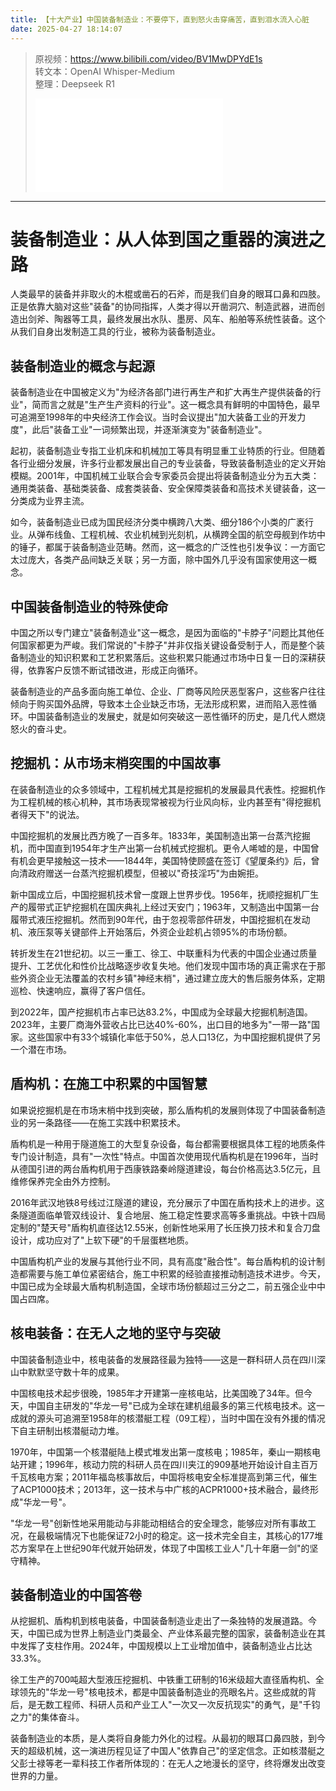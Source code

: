 ```yaml
---
title: 【十大产业】中国装备制造业：不要停下，直到怒火击穿痛苦，直到泪水流入心脏
date: 2025-04-27 18:14:07
---
```


> 原视频：https://www.bilibili.com/video/BV1MwDPYdE1s<br>转文本：OpenAI Whisper-Medium<br>整理：Deepseek R1
>
> <iframe src="//player.bilibili.com/player.html?bvid=BV1MwDPYdE1s&autoplay=0" scrolling="no" border="0" frameborder="no" framespacing="0" allowfullscreen="true"></iframe>

---

# 装备制造业：从人体到国之重器的演进之路

人类最早的装备并非取火的木棍或凿石的石斧，而是我们自身的眼耳口鼻和四肢。正是依靠大脑对这些"装备"的协同指挥，人类才得以开凿洞穴、制造武器，进而创造出剑斧、陶器等工具，最终发展出水队、墨房、风车、船舶等系统性装备。这个从我们自身出发制造工具的行业，被称为装备制造业。

## 装备制造业的概念与起源

装备制造业在中国被定义为"为经济各部门进行再生产和扩大再生产提供装备的行业"，简而言之就是"生产生产资料的行业"。这一概念具有鲜明的中国特色，最早可追溯至1998年的中央经济工作会议。当时会议提出"加大装备工业的开发力度"，此后"装备工业"一词频繁出现，并逐渐演变为"装备制造业"。

起初，装备制造业专指工业机床和机械加工等具有明显重工业特质的行业。但随着各行业细分发展，许多行业都发展出自己的专业装备，导致装备制造业的定义开始模糊。2001年，中国机械工业联合会专家委员会提出将装备制造业分为五大类：通用类装备、基础类装备、成套类装备、安全保障类装备和高技术关键装备，这一分类成为业界主流。

如今，装备制造业已成为国民经济分类中横跨八大类、细分186个小类的广袤行业。从弹布线鱼、工程机械、农业机械到光刻机，从横跨全国的航空母舰到作坊中的锤子，都属于装备制造业范畴。然而，这一概念的广泛性也引发争议：一方面它太过庞大，各类产品间缺乏关联；另一方面，除中国外几乎没有国家使用这一概念。

## 中国装备制造业的特殊使命

中国之所以专门建立"装备制造业"这一概念，是因为面临的"卡脖子"问题比其他任何国家都更为严峻。我们常说的"卡脖子"并非仅指关键设备受制于人，而是整个装备制造业的知识积累和工艺积累落后。这些积累只能通过市场中日复一日的深耕获得，依靠客户反馈不断试错改进，形成正向循环。

装备制造业的产品多面向施工单位、企业、厂商等风险厌恶型客户，这些客户往往倾向于购买国外品牌，导致本土企业缺乏市场，无法形成积累，进而陷入恶性循环。中国装备制造业的发展史，就是如何突破这一恶性循环的历史，是几代人燃烧怒火的奋斗史。

## 挖掘机：从市场末梢突围的中国故事

在装备制造业的众多领域中，工程机械尤其是挖掘机的发展最具代表性。挖掘机作为工程机械的核心机种，其市场表现常被视为行业风向标，业内甚至有"得挖掘机者得天下"的说法。

中国挖掘机的发展比西方晚了一百多年。1833年，美国制造出第一台蒸汽挖掘机，而中国直到1954年才生产出第一台机械式挖掘机。更令人唏嘘的是，中国曾有机会更早接触这一技术——1844年，美国特使顾盛在签订《望厦条约》后，曾向清政府赠送一台蒸汽挖掘机模型，但被以"奇技淫巧"为由婉拒。

新中国成立后，中国挖掘机技术曾一度跟上世界步伐。1956年，抚顺挖掘机厂生产的履带式正铲挖掘机在国庆典礼上经过天安门；1963年，又制造出中国第一台履带式液压挖掘机。然而到90年代，由于忽视零部件研发，中国挖掘机在发动机、液压泵等关键部件上开始落后，外资企业趁机占领95%的市场份额。

转折发生在21世纪初。以三一重工、徐工、中联重科为代表的中国企业通过质量提升、工艺优化和性价比战略逐步收复失地。他们发现中国市场的真正需求在于那些外资企业无法覆盖的农村乡镇"神经末梢"，通过建立庞大的售后服务体系，定期巡检、快速响应，赢得了客户信任。

到2022年，国产挖掘机市占率已达83.2%，中国成为全球最大挖掘机制造国。2023年，主要厂商海外营收占比已达40%-60%，出口目的地多为"一带一路"国家。这些国家中有33个城镇化率低于50%，总人口13亿，为中国挖掘机提供了另一个潜在市场。

## 盾构机：在施工中积累的中国智慧

如果说挖掘机是在市场末梢中找到突破，那么盾构机的发展则体现了中国装备制造业的另一条路径——在施工实践中积累技术。

盾构机是一种用于隧道施工的大型复杂设备，每台都需要根据具体工程的地质条件专门设计制造，具有"一次性"特点。中国首次使用现代盾构机是在1996年，当时从德国引进的两台盾构机用于西康铁路秦岭隧道建设，每台价格高达3.5亿元，且维修保养完全由外方控制。

2016年武汉地铁8号线过江隧道的建设，充分展示了中国在盾构技术上的进步。这条隧道面临单管双线设计、复合地层、施工稳定性要求高等多重挑战。中铁十四局定制的"楚天号"盾构机直径达12.55米，创新性地采用了长压换刀技术和复合刀盘设计，成功应对了"上软下硬"的千层蛋糕地质。

中国盾构机产业的发展与其他行业不同，具有高度"融合性"。每台盾构机的设计制造都需要与施工单位紧密结合，施工中积累的经验直接推动制造技术进步。今天，中国已成为全球最大盾构机制造国，全球市场份额超过三分之二，前五强企业中中国占四席。

## 核电装备：在无人之地的坚守与突破

中国装备制造业中，核电装备的发展路径最为独特——这是一群科研人员在四川深山中默默坚守数十年的成果。

中国核电技术起步很晚，1985年才开建第一座核电站，比美国晚了34年。但今天，中国自主研发的"华龙一号"已成为全球在建机组最多的第三代核电技术。这一成就的源头可追溯至1958年的核潜艇工程（09工程），当时中国在没有外援的情况下自主研制出核潜艇动力堆。

1970年，中国第一个核潜艇陆上模式堆发出第一度核电；1985年，秦山一期核电站开建；1996年，核动力院的科研人员在四川夹江的909基地开始设计自主百万千瓦核电方案；2011年福岛核事故后，中国将核电安全标准提高到第三代，催生了ACP1000技术；2013年，这一技术与中广核的ACPR1000+技术融合，最终形成"华龙一号"。

"华龙一号"创新性地采用能动与非能动相结合的安全理念，能够应对所有事故工况，在最极端情况下也能保证72小时的稳定。这一技术完全自主，其核心的177堆芯方案早在上世纪90年代就开始研发，体现了中国核工业人"几十年磨一剑"的坚守精神。

## 装备制造业的中国答卷

从挖掘机、盾构机到核电装备，中国装备制造业走出了一条独特的发展道路。今天，中国已成为世界上制造业门类最全、产业体系最完整的国家，装备制造业在其中发挥了支柱作用。2024年，中国规模以上工业增加值中，装备制造业占比达33.3%。

徐工生产的700吨超大型液压挖掘机、中铁重工研制的16米级超大直径盾构机、全球领先的"华龙一号"核电技术，都是中国装备制造业的亮眼名片。这些成就的背后，是无数工程师、科研人员和产业工人"一次又一次反抗现实"的勇气，是"千钧之力"的集体奋斗。

装备制造业的本质，是人类将自身能力外化的过程。从最初的眼耳口鼻四肢，到今天的超级机械，这一演进历程见证了中国人"依靠自己"的坚定信念。正如核潜艇之父彭士禄等老一辈科技工作者所体现的：在无人之地漫长的坚守，终将爆发出改变世界的力量。